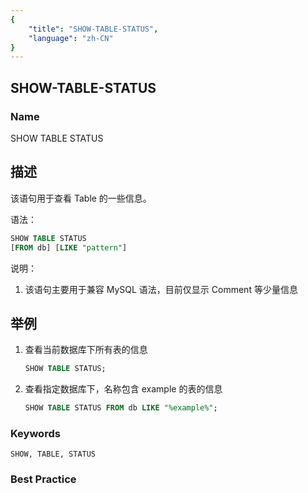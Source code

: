 ```yaml
---
{
    "title": "SHOW-TABLE-STATUS",
    "language": "zh-CN"
}
---
```


## SHOW-TABLE-STATUS

### Name

SHOW TABLE STATUS

## 描述

该语句用于查看 Table 的一些信息。

语法：

```sql
SHOW TABLE STATUS
[FROM db] [LIKE "pattern"]
```

说明：

1. 该语句主要用于兼容 MySQL 语法，目前仅显示 Comment 等少量信息

## 举例

 1. 查看当前数据库下所有表的信息

    ```sql
    SHOW TABLE STATUS;
    ```

 1. 查看指定数据库下，名称包含 example 的表的信息

    ```sql
    SHOW TABLE STATUS FROM db LIKE "%example%";
    ```

### Keywords

    SHOW, TABLE, STATUS

### Best Practice

